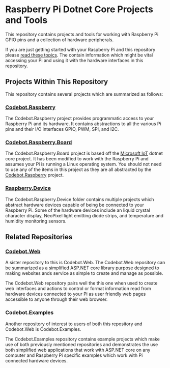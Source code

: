 # Raspberry Pi Dotnet Core Projects and Tools

This repository contains projects and tools for working with Raspberry Pi GPIO pins and a collection of hardware peripherals.

If you are just getting started with your Raspberry Pi and this repository please [read these topics](/Help/README.md). The contain information which might be vital accessing your Pi and using it with the hardware interfaces in this repository.

## Projects Within This Repository

This repository contains several projects which are summarized as follows:

### [Codebot.Raspberry](/Codebot.Raspberry/README.md)

The Codebot.Raspberry project provides programmatic access to your Raspberry Pi and its hardware. It contains abstractions to all the various Pi pins and their I/O interfaces GPIO, PWM, SPI, and I2C.

### [Codebot.Raspberry.Board](/Codebot.Raspberry.Board/README.md)

The Codebot.Raspberry.Board project is based off the [Microsoft IoT](https://github.com/dotnet/iot) dotnet core project. It has been modified to work with the Raspberry Pi and assumes your Pi is running a Linux operating system. You should not need to use any of the items in this project as they are all abstracted by the [Codebot.Raspberry](/Codebot.Raspberry/README.md) project.

### [Raspberry.Device](/Codebot.Raspberry.Device/README.md)

The Codebot.Raspberry.Device folder contains multiple projects which abstract hardware devices capable of being be connected to your Raspberry Pi. Some of the hardware devices include an liquid crystal character display, NeoPixel light emitting diode strips, and temperature and humidity monitoring sensors.

## Related Repositories

### [Codebot.Web](https://github.com/sysrpl/Codebot.Web)

A sister repository to this is Codebot.Web. The Codebot.Web repository can be summarized as a simplified ASP.NET core library purpose designed to making websites ands service as simple to create and manage as possible.

The Codebot.Web repository pairs well the this one when used to create web interfaces and actions to control or format information read from hardware devices connected to your Pi as user friendly web pages accessible to anyone through their web browser.

### Codebot.Examples

Another repository of interest to users of both this repository and Codebot.Web is Codebot.Examples.

The Codebot.Examples repository contains example projects which make use of both previously mentioned repositories and demonstrates the use both simplified web applications that work with ASP.NET core on any computer and Raspberry Pi specific examples which work with Pi connected hardware devices.
